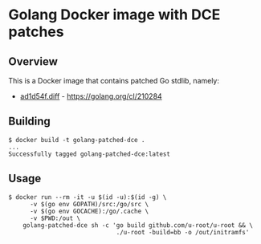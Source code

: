 # Golang Docker image with DCE patches

## Overview

This is a Docker image that contains patched Go stdlib, namely:

 * [ad1d54f.diff](ad1d54f.diff) - https://golang.org/cl/210284

## Building

```
$ docker build -t golang-patched-dce .
...
Successfully tagged golang-patched-dce:latest
```

## Usage

```
$ docker run --rm -it -u $(id -u):$(id -g) \
      -v $(go env GOPATH)/src:/go/src \
      -v $(go env GOCACHE):/go/.cache \
      -v $PWD:/out \
    golang-patched-dce sh -c 'go build github.com/u-root/u-root && \
                              ./u-root -build=bb -o /out/initramfs'
```
